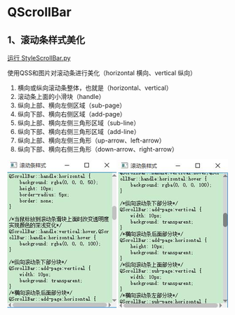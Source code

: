 # QScrollBar

## 1、滚动条样式美化
[运行 StyleScrollBar.py](StyleScrollBar.py)

使用QSS和图片对滚动条进行美化（horizontal 横向、vertical 纵向）

1. 横向或纵向滚动条整体，也就是（horizontal、vertical）
2. 滚动条上面的小滑块（handle）
3. 纵向上部、横向左侧区域（sub-page）
4. 纵向下部、横向右侧区域（add-page）
5. 纵向上部、横向左侧三角形区域（sub-line）
6. 纵向下部、横向右侧三角形区域（add-line）
7. 纵向上部、横向左侧三角形（up-arrow、left-arrow）
8. 纵向下部、横向右侧三角形（down-arrow、right-arrow）

![StyleScrollBar1](ScreenShot/StyleScrollBar1.jpg)
![StyleScrollBar2](ScreenShot/StyleScrollBar2.jpg)
